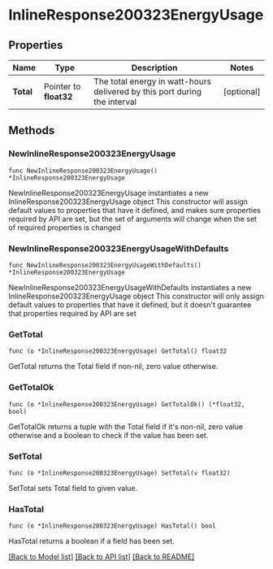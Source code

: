 # InlineResponse200323EnergyUsage

## Properties

Name | Type | Description | Notes
------------ | ------------- | ------------- | -------------
**Total** | Pointer to **float32** | The total energy in watt-hours delivered by this port during the interval | [optional] 

## Methods

### NewInlineResponse200323EnergyUsage

`func NewInlineResponse200323EnergyUsage() *InlineResponse200323EnergyUsage`

NewInlineResponse200323EnergyUsage instantiates a new InlineResponse200323EnergyUsage object
This constructor will assign default values to properties that have it defined,
and makes sure properties required by API are set, but the set of arguments
will change when the set of required properties is changed

### NewInlineResponse200323EnergyUsageWithDefaults

`func NewInlineResponse200323EnergyUsageWithDefaults() *InlineResponse200323EnergyUsage`

NewInlineResponse200323EnergyUsageWithDefaults instantiates a new InlineResponse200323EnergyUsage object
This constructor will only assign default values to properties that have it defined,
but it doesn't guarantee that properties required by API are set

### GetTotal

`func (o *InlineResponse200323EnergyUsage) GetTotal() float32`

GetTotal returns the Total field if non-nil, zero value otherwise.

### GetTotalOk

`func (o *InlineResponse200323EnergyUsage) GetTotalOk() (*float32, bool)`

GetTotalOk returns a tuple with the Total field if it's non-nil, zero value otherwise
and a boolean to check if the value has been set.

### SetTotal

`func (o *InlineResponse200323EnergyUsage) SetTotal(v float32)`

SetTotal sets Total field to given value.

### HasTotal

`func (o *InlineResponse200323EnergyUsage) HasTotal() bool`

HasTotal returns a boolean if a field has been set.


[[Back to Model list]](../README.md#documentation-for-models) [[Back to API list]](../README.md#documentation-for-api-endpoints) [[Back to README]](../README.md)



